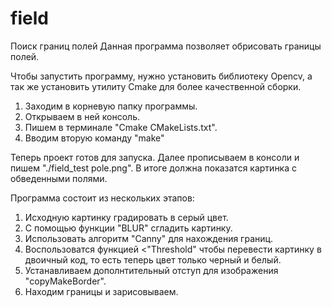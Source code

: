 # field
Поиск границ полей
Данная программа позволяет обрисовать границы полей.

Чтобы запустить программу, нужно установить библиотеку Opencv, а так же установить утилиту Cmake для более качественной сборки.
1) Заходим в корневую папку программы.
2) Открываем в ней консоль.
3) Пишем в терминале "Cmake CMakeLists.txt".
4) Вводим вторую команду "make"

Теперь проект готов для запуска.
Далее прописываем в консоли и пишем "./field_test pole.png".
В итоге должна показатся картинка с обведенными полями.

Программа состоит из нескольких этапов:
1) Исходную картинку градировать в серый цвет.
2) С помощью функции "BLUR" сгладить картинку.
3) Использовать алгоритм "Canny" для нахождения границ.
4) Воспользоватся функцией <"Threshold" чтобы перевести картинку в двоичный код, то есть теперь цвет только черный и белый.
5) Устанавливаем дополнтительный отступ для изображения "copyMakeBorder".
6) Находим границы и зарисовываем.
